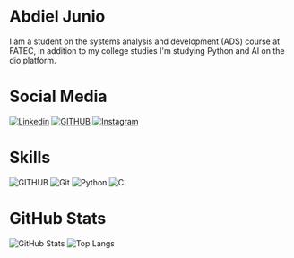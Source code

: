 # Abdiel Junio
I am a student on the systems analysis and development (ADS) course at FATEC, in addition to my college studies I'm studying Python and AI on the dio platform.
# Social Media
[![Linkedin](https://img.shields.io/badge/LinkedIn-0077B5?style=for-the-badge&logo=linkedin&logoColor=white)](https://www.linkedin.com/in/abdiel-junio-campos-alves-2b8702254/)
[![GITHUB](https://img.shields.io/badge/GitHub-100000?style=for-the-badge&logo=github&logoColor=white)](https://github.com/abdieljunio)
[![Instagram](https://img.shields.io/badge/Instagram-E4405F?style=for-the-badge&logo=instagram&logoColor=white)](https://www.instagram.com/abdieljunio/)
# Skills

![GITHUB](https://img.shields.io/badge/GitHub-100000?style=for-the-badge&logo=github&logoColor=white)
![Git](https://img.shields.io/badge/GIT-E44C30?style=for-the-badge&logo=git&logoColor=white)
![Python](https://img.shields.io/badge/python-3670A0?style=for-the-badge&logo=python&logoColor=ffdd54)
![C](https://img.shields.io/badge/C-00599C?style=for-the-badge&logo=c&logoColor=white)

# GitHub Stats
![GitHub Stats](https://github-readme-stats.vercel.app/api?username=abdieljunio&theme=transparent&bg_color=000&border_color=30A3DC&show_icons=true&icon_color=30A3DC&title_color=E94D5F&text_color=FFF)
![Top Langs](https://github-readme-stats-git-masterrstaa-rickstaa.vercel.app/api/top-langs/?username=abdieljunio&layout=compact&bg_color=000&border_color=30A3DC&title_color=E94D5F&text_color=FFF)
